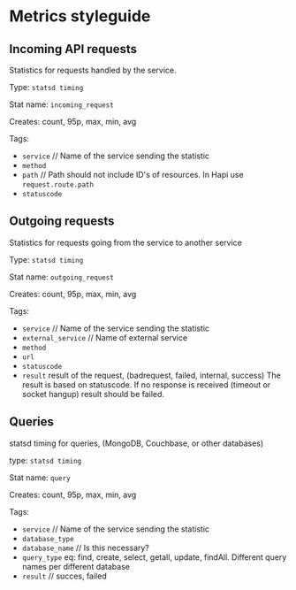 

# Metrics styleguide

## Incoming API requests

Statistics for requests handled by the service.

Type: `statsd timing`

Stat name: `incoming_request`

Creates: count, 95p, max, min, avg

Tags:

- `service` // Name of the service sending the statistic
- `method`
- `path` // Path should not include ID's of resources. In Hapi use `request.route.path`
- `statuscode`

## Outgoing requests

Statistics for requests going from the service to another service

Type: `statsd timing`

Stat name: `outgoing_request`

Creates: count, 95p, max, min, avg

Tags:

- `service` // Name of the service sending the statistic
- `external_service` // Name of external service 
- `method`
- `url`
- `statuscode`
- `result`
  result of the request, (badrequest, failed, internal, success)
  The result is based on statuscode. If no response is received (timeout or socket hangup) result should be failed.

## Queries

statsd timing for queries, (MongoDB, Couchbase, or other databases)

type: `statsd timing`

Stat name: `query`

Creates: count, 95p, max, min, avg

Tags:

- `service` // Name of the service sending the statistic
- `database_type`
- `database_name` // Is this necessary?
- `query_type`
  eq: find, create, select, getall, update, findAll. Different query names per different database
- `result` // succes, failed